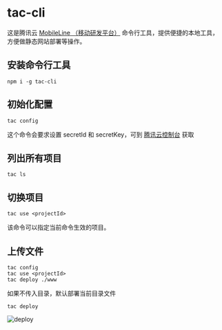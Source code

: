 # tac-cli

这是腾讯云 [MobileLine （移动研发平台）](https://cloud.tencent.com/product/tac) 命令行工具，提供便捷的本地工具，方便做静态网站部署等操作。

## 安装命令行工具

```shell
npm i -g tac-cli
```

## 初始化配置

```shell
tac config
```

这个命令会要求设置 secretId 和 secretKey，可到 [腾讯云控制台](https://console.cloud.tencent.com/cam/capi) 获取

## 列出所有项目

```shell
tac ls
```

## 切换项目

```shell
tac use <projectId>
```

该命令可以指定当前命令生效的项目。

## 上传文件

```shell
tac config
tac use <projectId>
tac deploy ./www
```

如果不传入目录，默认部署当前目录文件

```shell
tac deploy
```

![deploy](https://tacimg-1253960454.cos.ap-guangzhou.myqcloud.com/guides/hosting/命令行工具-静态网站部署.png)
